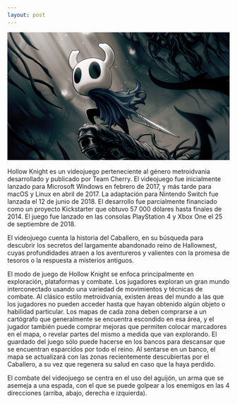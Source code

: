 ```yaml
---
layout: post
---
```

<img src="/images/fulls/1.png" class="fit image">

Hollow Knight es un videojuego perteneciente al género metroidvania desarrollado y publicado por Team Cherry. 
El videojuego fue inicialmente lanzado para Microsoft Windows en febrero de 2017, y más tarde para macOS y Linux en abril de 2017. La adaptación para Nintendo Switch fue lanzada el 12 de junio de 2018. El desarrollo fue parcialmente financiado como un proyecto Kickstarter que obtuvo 57 000 dólares hasta finales de 2014. 
El juego fue lanzado en las consolas PlayStation 4 y Xbox One el 25 de septiembre de 2018.

El videojuego cuenta la historia del Caballero, en su búsqueda para descubrir los secretos del largamente abandonado reino de Hallownest, cuyas profundidades atraen a los aventureros y valientes con la promesa de tesoros o la respuesta a misterios antiguos.

El modo de juego de Hollow Knight se enfoca principalmente en exploración, plataformas y combate. Los jugadores exploran un gran mundo interconectado usando una variedad de movimientos y técnicas de combate. Al clásico estilo metroidvania, existen áreas del mundo a las que los jugadores no pueden acceder hasta que hayan obtenido algún objeto o habilidad particular. Los mapas de cada zona deben comprarse a un cartógrafo que generalmente se encuentra escondido en esa área, y el jugador también puede comprar mejoras que permiten colocar marcadores en el mapa, o revelar partes del mismo a medida que van explorando. El guardado del juego sólo puede hacerse en los bancos para descansar que se encuentran esparcidos por todo el reino. Al sentarse en un banco, el mapa se actualizará con las zonas recientemente descubiertas por el Caballero, a su vez que regenera su salud en caso que la haya perdido.

El combate del videojuego se centra en el uso del aguijón, un arma que se asemeja a una espada, con el que se puede golpear a los enemigos en las 4 direcciones (arriba, abajo, derecha e izquierda).
